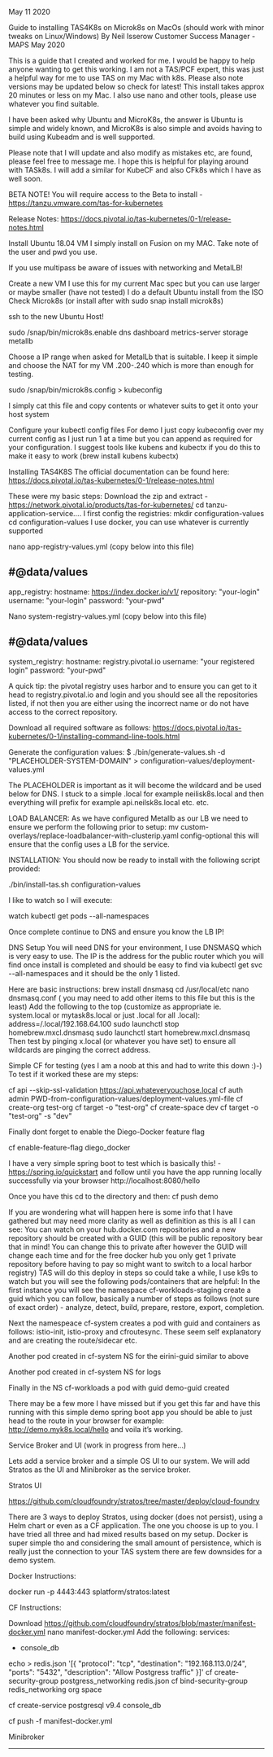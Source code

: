 May 11 2020

Guide to installing TAS4K8s on Microk8s on MacOs (should work with minor tweaks on Linux/Windows)
By Neil Isserow
Customer Success Manager - MAPS
May 2020

This is a guide that I created and worked for me. I would be happy to help anyone wanting to get this working. I am not a TAS/PCF expert, this was just a helpful way for me to use TAS on my Mac with k8s. Please also note versions may be updated below so check for latest! This install takes approx 20 minutes or less on my Mac. I also use nano and other tools, please use whatever you find suitable.

I have been asked why Ubuntu and MicroK8s, the answer is Ubuntu is simple and widely known, and MicroK8s is also simple and avoids having to build using Kubeadm and is well supported.

Please note that I will update and also modify as mistakes etc, are found, please feel free to message me. I hope this is helpful for playing around with TASk8s. I will add a similar for KubeCF and also CFk8s which I have as well soon.

BETA NOTE! You will require access to the Beta to install -  https://tanzu.vmware.com/tas-for-kubernetes 

Release Notes: https://docs.pivotal.io/tas-kubernetes/0-1/release-notes.html

Install Ubuntu 18.04 VM
I simply install on Fusion on my MAC. Take note of the user and pwd you use.

If you use multipass be aware of issues with networking and MetalLB!

Create a new VM I use this for my current Mac spec but you can use larger or maybe smaller (have not tested)
I do a default Ubuntu install from the ISO
Check Microk8s (or install after with sudo snap install microk8s)

ssh to the new Ubuntu Host!

sudo /snap/bin/microk8s.enable dns dashboard metrics-server storage metallb

Choose a IP range when asked for MetalLb that is suitable. I keep it simple and choose the NAT for my VM .200-.240 which is more than enough for testing.

sudo /snap/bin/microk8s.config > kubeconfig

I simply cat this file and copy contents or whatever suits to get it onto your host system

Configure your kubectl config files
For demo I just copy kubeconfig over my current config as I just run 1 at a time but you can append as required for your configuration. I suggest tools like kubens and kubectx if you do this to make it easy to work (brew install kubens kubectx)

Installing TAS4K8S
The official documentation can be found here: https://docs.pivotal.io/tas-kubernetes/0-1/release-notes.html

These were my basic steps:
Download the zip and extract - https://network.pivotal.io/products/tas-for-kubernetes/ 
cd tanzu-application-service….
I first config the registries:
mkdir configuration-values
cd configuration-values
I use docker, you can use whatever is currently supported

nano app-registry-values.yml
(copy below into this file)

#@data/values
---
app_registry:
   hostname: https://index.docker.io/v1/
   repository: "your-login"
   username: "your-login"
   password: "your-pwd"

Nano system-registry-values.yml
(copy below into this file)

#@data/values
---
system_registry:
  hostname: registry.pivotal.io
  username: "your registered login"
  password: "your-pwd"

A quick tip:  the pivotal registry uses harbor and to ensure you can get to it head to registry.pivotal.io and login and you should see all the repositories listed, if not then you are either using the incorrect name or do not have access to the correct repository.

Download all required software as follows:
https://docs.pivotal.io/tas-kubernetes/0-1/installing-command-line-tools.html 

Generate the configuration values:
$ ./bin/generate-values.sh -d "PLACEHOLDER-SYSTEM-DOMAIN" > configuration-values/deployment-values.yml

The PLACEHOLDER is important as it will become the wildcard and be used below for DNS. I stuck to a simple .local for example neilisk8s.local and then everything will prefix for example api.neilsk8s.local etc. etc.

LOAD BALANCER:
As we have configured Metallb as our LB we need to ensure we perform the following prior to setup: mv custom-overlays/replace-loadbalancer-with-clusterip.yaml config-optional this will ensure that the config uses a LB for the service.

INSTALLATION:
You should now be ready to install with the following script provided:

./bin/install-tas.sh configuration-values 

I like to watch so I will execute:

watch kubectl get pods --all-namespaces

Once complete continue to DNS and ensure you know the LB IP!

DNS Setup
You will need DNS for your environment, I use DNSMASQ which is very easy to use. The IP is the address for the public router which you will find once install is completed and should be easy to find via kubectl get svc --all-namespaces and it should be the only 1 listed.

Here are basic instructions:
brew install dnsmasq
cd /usr/local/etc
nano dnsmasq.conf ( you may need to add other items to this file but this is the least)
Add the following to the top (customize as appropriate ie. system.local or mytask8s.local or just .local for all .local):
address=/.local/192.168.64.100
sudo launchctl stop homebrew.mxcl.dnsmasq
sudo launchctl start homebrew.mxcl.dnsmasq
Then test by pinging x.local (or whatever you have set) to ensure all wildcards are pinging the correct address.

Simple CF for testing (yes I am a noob at this and had to write this down :)-)
To test if it worked these are my steps:

cf api --skip-ssl-validation https://api.whateveryouchose.local
cf auth admin PWD-from-configuration-values/deployment-values.yml-file
cf create-org test-org
cf target -o "test-org"
cf create-space dev
cf target -o "test-org" -s "dev"

Finally dont forget to enable the Diego-Docker feature flag

cf enable-feature-flag diego_docker

I have a very simple spring boot to test which is basically this! - https://spring.io/quickstart and follow until you have the app running locally successfully via your browser http://localhost:8080/hello

Once you have this cd to the directory and then:
cf push demo

If you are wondering what will happen here is some info that I have gathered but may need more clarity as well as definition as this is all I can see:
You can watch on your hub.docker.com repositories and a new repository should be created with a GUID (this will be public repository bear that in mind! You can change this to private after however the GUID will change each time and for the free docker hub you only get 1 private repository before having to pay so might want to switch to a local harbor registry)
TAS will do this deploy in steps so could take a while, I use k9s to watch but you will see the following pods/containers that are helpful:
In the first instance you will see the namespace cf-workloads-staging create a guid which you can follow, basically a number of steps as follows (not sure of exact order) - analyze, detect,  build, prepare, restore, export, completion.

Next the namespeace  cf-system creates a pod with guid and containers as follows: istio-init, istio-proxy and cfroutesync. These seem self explanatory and are creating the route/sidecar etc.

Another pod created in cf-system NS for the eirini-guid similar to above

Another pod created in cf-system NS for logs

Finally in the NS cf-workloads a pod with guid demo-guid created


There may be a few more I have missed but if you get this far and have this running with this simple demo spring boot app you should be able to just head to the route in your browser for example: http://demo.myk8s.local/hello and voila it’s working.

Service Broker and UI (work in progress from here...)

Lets add a service broker and a simple OS UI to our system. We will add Stratos as the UI and Minibroker as the service broker.

Stratos UI

https://github.com/cloudfoundry/stratos/tree/master/deploy/cloud-foundry

There are 3 ways to deploy Stratos, using docker (does not persist), using a Helm chart or even as a CF application. The one you choose is up to you. I have tried all three and had mixed results based on my setup. Docker is super simple tho and considering the small amount of persistence, which is really just the connection to your TAS system there are few downsides for a demo system.

Docker Instructions:

docker run -p 4443:443 splatform/stratos:latest

CF Instructions:

Download https://github.com/cloudfoundry/stratos/blob/master/manifest-docker.yml 
nano manifest-docker.yml
Add the following:
services:
- console_db

echo > redis.json '[{ "protocol": "tcp", "destination": "192.168.113.0/24", "ports": "5432", "description": "Allow Postgress traffic" }]'
cf create-security-group postgress_networking redis.json
cf bind-security-group   redis_networking org space



cf create-service postgresql v9.4 console_db

cf push -f manifest-docker.yml

Minibroker

-----

